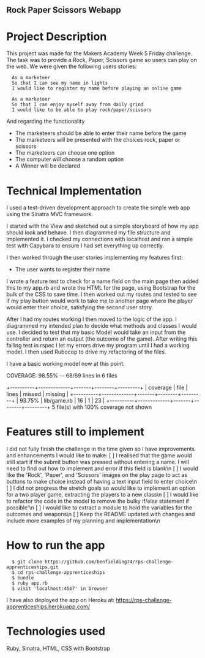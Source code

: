 ## Rock Paper Scissors Webapp

# Project Description

This project was made for the Makers Academy Week 5 Friday challenge. The task was to provide a Rock, Paper, Scissors game so users can play on the web. We were given the following users stories:
```
  As a marketeer
  So that I can see my name in lights
  I would like to register my name before playing an online game

  As a marketeer
  So that I can enjoy myself away from daily grind
  I would like to be able to play rock/paper/scissors
  ```

And regarding the functionality
* The marketeers should be able to enter their name before the game
* The marketeers will be presented with the choices rock, paper or scissors
* The marketeers can choose one option
* The computer will choose a random option
* A Winner will be declared

# Technical Implementation

I used a test-driven development approach to create the simple web app using the Sinatra MVC framework.

I started with the View and sketched out a simple storyboard of how my app should look and behave. I then diagrammed my file structure and implemented it. I checked my connections with localhost and ran a simple test with Capybara to ensure I had set everything up correctly.

I then worked through the user stories implementing my features first:
* The user wants to register their name 

I wrote a feature test to check for a name field on the main page then added this to my app.rb and wrote the HTML for the page, using Bootstrap for the bulk of the CSS to save time. I then worked out my routes and tested to see if my play button would work to take me to another page where the player would enter their choice, satisfying the second user story.

After I had my routes working I then moved to the logic of the app. I diagrammed my intended plan to decide what methods and classes I would use. I decided to test that my basic Model would take an input from the controller and return an output (the outcome of the game). After writing this failing test in rspec I let my errors drive my program until I had a working model. I then used Rubocop to drive my refactoring of the files.

I have a basic working model now at this point.

COVERAGE:  98.55% -- 68/69 lines in 6 files

+----------+-------------+-------+--------+---------+
| coverage | file        | lines | missed | missing |
+----------+-------------+-------+--------+---------+
|  93.75%  | lib/game.rb | 16    | 1      | 23      |
+----------+-------------+-------+--------+---------+
5 file(s) with 100% coverage not shown


# Features still to implement

I did not fully finish the challenge in the time given so I have improvements and enhancements I would like to make:
[ ] I realised that the game would still start if the submit button was pressed without entering a name. I will need to find out how to implement and error if this field is blank\n
[ ] I would like the 'Rock', 'Paper', and 'Scissors' images on the play page to act as buttons to make choice instead of having a text input field to enter choice\n
[ ] I did not progress the stretch goals so would like to implement an option for a two player game, extracting the players to a new class\n
[ ] I would like to refactor the code in the model to remove the bulky if/else statement if possible'\n
[ ] I would like to extract a module to hold the variables for the outcomes and weapons\n
[ ] Keep the README updated with changes and include more examples of my planning and implementation\n

# How to run the app

```
  $ git clone https://github.com/benfielding74/rps-challenge-apprenticeships.git
  $ cd rps-challenge-apprenticeships
  $ bundle
  $ ruby app.rb
  $ visit 'localhost:4567' in browser
  ```
I have also deployed the app on Heroku at:
https://rps-challenge-apprenticeships.herokuapp.com/

# Technologies used

Ruby, Sinatra, HTML, CSS with Bootstrap





